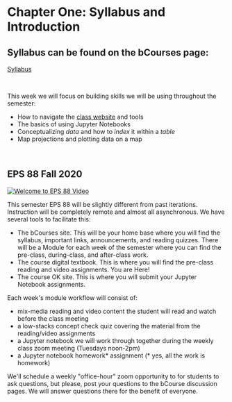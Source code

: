 Chapter One: Syllabus and Introduction
=======================

## Syllabus can be found on the bCourses page:
[Syllabus](https://bcourses.berkeley.edu/courses/1494649/assignments/syllabus)

<br>

This week we will focus on building skills we will be using throughout the semester:

* How to navigate the [class website](https://bcourses.berkeley.edu/courses/1494649) and tools
* The basics of using Jupyter Notebooks
* Conceptualizing *data* and how to *index* it within a *table*
* Map projections and plotting data on a map

<br>

## EPS 88 Fall 2020

[![Welcome to EPS 88 Video](http://img.youtube.com/vi/6-K3slGttf8/0.jpg)](http://www.youtube.com/watch?v=6-K3slGttf8 "")

This semester EPS 88 will be slightly different from past iterations. Instruction will be completely remote and almost all asynchronous. We have several tools to facilitate this:

- The bCourses site. This will be your home base where you will find the syllabus, important links, announcements, and reading quizzes. There will be a Module for each week of the semester where you can find the pre-class, during-class, and after-class work.
- The course digital textbook. This is where you will find the pre-class reading and video assignments. You are Here!
- The course OK site. This is where you will submit your Jupyter Notebook assignments.

Each week's module workflow will consist of:
* mix-media reading and video content the student will read and watch before the class meeting
* a low-stacks concept check quiz covering the material from the reading/video assignments
* a Jupyter notebook we will work through together during the weekly class zoom meeting (Tuesdays noon-2pm)
* a Jupyter notebook homework\* assignment (\* yes, all the work is homework)

We'll schedule a weekly "office-hour" zoom opportunity to for students to ask questions, but please, post your questions to the bCourse discussion pages. We will answer questions there for the benefit of everyone.



